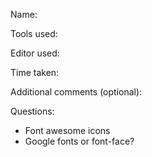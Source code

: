 Name:

Tools used:

Editor used:

Time taken:

Additional comments (optional):

Questions:
- Font awesome icons
- Google fonts or font-face?
